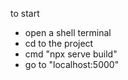 to start

- open a shell terminal
- cd to the project
- cmd "npx serve build"
- go to "localhost:5000"
